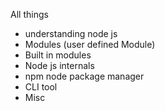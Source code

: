 All things
- understanding node js
- Modules (user defined Module)
- Built in modules
- Node js internals
- npm node package manager
- CLI tool
- Misc